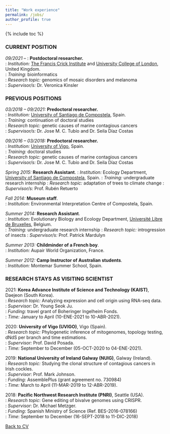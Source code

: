 ```yaml
---
title: "Work experience"
permalink: /jobs/
author_profile: true
---
```


{% include toc %}

### CURRENT POSITION

_09/2021_ – 	    :	**Postdoctoral researcher.**  
:   *Institution:* [The Francis Crick Institute](https://www.crick.ac.uk/) and [University College of London](https://www.ucl.ac.uk/), United Kingdom.  
:   *Training:* bioinformatics  
:   *Research topic:* genomics of mosaic disorders and melanoma  
:   *Supervisor/s:* Dr. Veronica Kinsler  

### PREVIOUS POSITIONS
_03/2018 – 09/2021:_ **Predoctoral researcher.**  
:   *Institution:* [University of Santiago de Compostela](https://www.usc.es/gl), Spain.  
:   *Training:* continuation of doctoral studies  
:   *Research topic:* genetic causes of marine contagious cancers  
:   *Supervisor/s:* Dr. Jose M. C. Tubío and Dr. Seila Díaz Costas  

_09/2016 – 03/2018:_ **Predoctoral researcher.**  
:   *Institution:* [University of Vigo](https://www.uvigo.gal/en), Spain.  
:   *Training:* doctoral studies  
:   *Research topic:* genetic causes of marine contagious cancers  
:   *Supervisor/s:* Dr. Jose M. C. Tubío and Dr. Seila Díaz Costas  

_Spring 2015:_ **Research Assistant**. 
:   *Institution:* Ecology Department, [University of Santiago de Compostela](https://www.usc.es/gl), Spain.
:   *Training:* undergraduate research internship
:   *Research topic:* adaptation of trees to climate change
:   *Supervisor/s:* Prof. Rubén Retuerto

_Fall 2014:_ **Museum staff**.  
:   *Institution:* Environmental Interpretation Centre of Compostela, Spain.  

_Summer 2014:_ **Research Assistant**.  
:   *Institution:* Evolutionary Biology and Ecology Department, [Université Libre de Bruxelles](https://www.ulb.be/en), Belgium.  
:   *Training:* undergraduate research internship
:   *Research topic:* introgression of insects 
:   *Supervisor/s:* Prof. Patrick Mardulyn

_Summer 2013:_ **Childminder of a French boy**.  
:   *Institution:* Aupair World Organization, France.  

_Summer 2012:_ **Camp Instructor of Australian students**.  
:   *Institution:* Montemar Summer School, Spain.  

### RESEARCH STAYS AS VISITING SCIENTIST
2021: **Korea Advance Institute of Science and Technology (KAIST)**, Daejeon (South Korea).  
:   *Research topic:* Analyzing expression and cell origin using RNA-seq data.  
:   *Supervisor:* Dr. Young Seok Ju.  
:   *Funding:* travel grant of Boheringer Ingelheim Fonds.  
:   *Time:* January to April (10-ENE-2021 to 10-ABR-2021).  

2020: **University of Vigo (UVIGO)**, Vigo (Spain).  
:   *Research topic:* Phylogenetic inference of mitogenomes, topology testing, dNdS per branch and time estimations.  
:   *Supervisor:* Prof. David Posada.  
:   *Time:* September to December (05-OCT-2020 to 04-ENE-2021).  

2019: **National University of Ireland Galway (NUIG)**, Galway (Ireland).  
:   *Research topic:* Studying the clonal structure of contagious cancers in Irish cockles.  
:   *Supervisor*: Prof. Mark Johnson.  
:   *Funding:* AssemblePlus (grant agreement no. 730984)  
:   *Time:* March to April (11-MAR-2019 to 12-ABR-2019).  

2018: **Pacific Northwest Research Institute (PNRI)**, Seattle (USA).  
:   *Research topic*: Gene editing of bivalve genomes using CRISPR.  
:   *Supervisor*: Dr. Michael Metzger.  
:   *Funding*: Spanish Ministry of Science (Ref. BES-2016-078166)  
:   *Time*: September to December (16-SEPT-2018 to 11-DIC-2018)

[Back to CV](https://albruzos.github.io/cv/)
